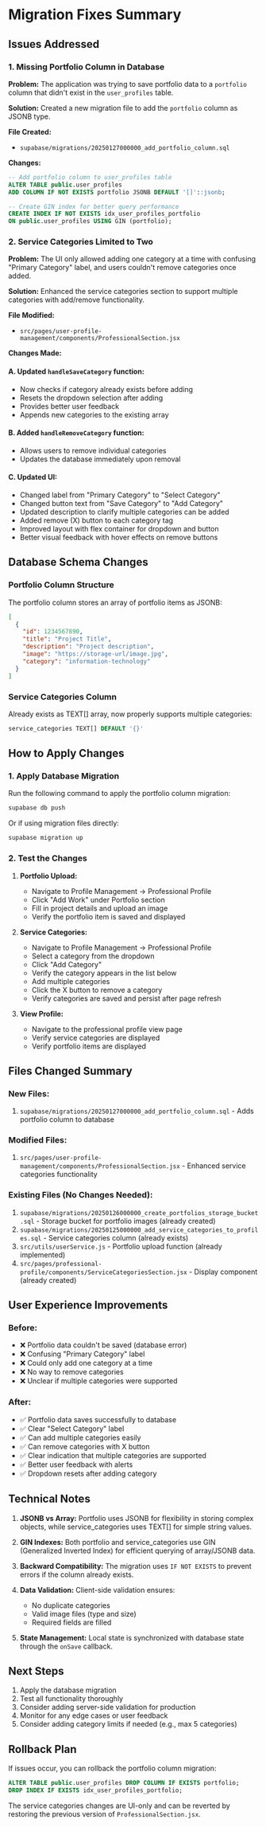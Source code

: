 # Migration Fixes Summary

## Issues Addressed

### 1. Missing Portfolio Column in Database
**Problem:** The application was trying to save portfolio data to a `portfolio` column that didn't exist in the `user_profiles` table.

**Solution:** Created a new migration file to add the `portfolio` column as JSONB type.

**File Created:**
- `supabase/migrations/20250127000000_add_portfolio_column.sql`

**Changes:**
```sql
-- Add portfolio column to user_profiles table
ALTER TABLE public.user_profiles
ADD COLUMN IF NOT EXISTS portfolio JSONB DEFAULT '[]'::jsonb;

-- Create GIN index for better query performance
CREATE INDEX IF NOT EXISTS idx_user_profiles_portfolio 
ON public.user_profiles USING GIN (portfolio);
```

### 2. Service Categories Limited to Two
**Problem:** The UI only allowed adding one category at a time with confusing "Primary Category" label, and users couldn't remove categories once added.

**Solution:** Enhanced the service categories section to support multiple categories with add/remove functionality.

**File Modified:**
- `src/pages/user-profile-management/components/ProfessionalSection.jsx`

**Changes Made:**

#### A. Updated `handleSaveCategory` function:
- Now checks if category already exists before adding
- Resets the dropdown selection after adding
- Provides better user feedback
- Appends new categories to the existing array

#### B. Added `handleRemoveCategory` function:
- Allows users to remove individual categories
- Updates the database immediately upon removal

#### C. Updated UI:
- Changed label from "Primary Category" to "Select Category"
- Changed button text from "Save Category" to "Add Category"
- Updated description to clarify multiple categories can be added
- Added remove (X) button to each category tag
- Improved layout with flex container for dropdown and button
- Better visual feedback with hover effects on remove buttons

## Database Schema Changes

### Portfolio Column Structure
The portfolio column stores an array of portfolio items as JSONB:
```json
[
  {
    "id": 1234567890,
    "title": "Project Title",
    "description": "Project description",
    "image": "https://storage-url/image.jpg",
    "category": "information-technology"
  }
]
```

### Service Categories Column
Already exists as TEXT[] array, now properly supports multiple categories:
```sql
service_categories TEXT[] DEFAULT '{}'
```

## How to Apply Changes

### 1. Apply Database Migration
Run the following command to apply the portfolio column migration:
```bash
supabase db push
```

Or if using migration files directly:
```bash
supabase migration up
```

### 2. Test the Changes
1. **Portfolio Upload:**
   - Navigate to Profile Management → Professional Profile
   - Click "Add Work" under Portfolio section
   - Fill in project details and upload an image
   - Verify the portfolio item is saved and displayed

2. **Service Categories:**
   - Navigate to Profile Management → Professional Profile
   - Select a category from the dropdown
   - Click "Add Category"
   - Verify the category appears in the list below
   - Add multiple categories
   - Click the X button to remove a category
   - Verify categories are saved and persist after page refresh

3. **View Profile:**
   - Navigate to the professional profile view page
   - Verify service categories are displayed
   - Verify portfolio items are displayed

## Files Changed Summary

### New Files:
1. `supabase/migrations/20250127000000_add_portfolio_column.sql` - Adds portfolio column to database

### Modified Files:
1. `src/pages/user-profile-management/components/ProfessionalSection.jsx` - Enhanced service categories functionality

### Existing Files (No Changes Needed):
1. `supabase/migrations/20250126000000_create_portfolios_storage_bucket.sql` - Storage bucket for portfolio images (already created)
2. `supabase/migrations/20250125000000_add_service_categories_to_profiles.sql` - Service categories column (already exists)
3. `src/utils/userService.js` - Portfolio upload function (already implemented)
4. `src/pages/professional-profile/components/ServiceCategoriesSection.jsx` - Display component (already created)

## User Experience Improvements

### Before:
- ❌ Portfolio data couldn't be saved (database error)
- ❌ Confusing "Primary Category" label
- ❌ Could only add one category at a time
- ❌ No way to remove categories
- ❌ Unclear if multiple categories were supported

### After:
- ✅ Portfolio data saves successfully to database
- ✅ Clear "Select Category" label
- ✅ Can add multiple categories easily
- ✅ Can remove categories with X button
- ✅ Clear indication that multiple categories are supported
- ✅ Better user feedback with alerts
- ✅ Dropdown resets after adding category

## Technical Notes

1. **JSONB vs Array:** Portfolio uses JSONB for flexibility in storing complex objects, while service_categories uses TEXT[] for simple string values.

2. **GIN Indexes:** Both portfolio and service_categories use GIN (Generalized Inverted Index) for efficient querying of array/JSONB data.

3. **Backward Compatibility:** The migration uses `IF NOT EXISTS` to prevent errors if the column already exists.

4. **Data Validation:** Client-side validation ensures:
   - No duplicate categories
   - Valid image files (type and size)
   - Required fields are filled

5. **State Management:** Local state is synchronized with database state through the `onSave` callback.

## Next Steps

1. Apply the database migration
2. Test all functionality thoroughly
3. Consider adding server-side validation for production
4. Monitor for any edge cases or user feedback
5. Consider adding category limits if needed (e.g., max 5 categories)

## Rollback Plan

If issues occur, you can rollback the portfolio column migration:
```sql
ALTER TABLE public.user_profiles DROP COLUMN IF EXISTS portfolio;
DROP INDEX IF EXISTS idx_user_profiles_portfolio;
```

The service categories changes are UI-only and can be reverted by restoring the previous version of `ProfessionalSection.jsx`.
